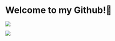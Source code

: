 
<h1> Welcome to my Github!👋</h1>

<p> <img src="https://github-readme-stats.vercel.app/api/top-langs?username=minecarman&show_icons=true&locale=en&layout=compact"/>
</p>

 <p> <img src="https://media1.tenor.com/m/PqJ7yMX9GFoAAAAC/bruce-almighty-comedy.gif"/>
 </p>

 
